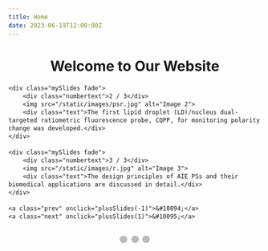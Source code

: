 ```yaml
---
title: Home
date: 2023-06-19T12:00:00Z
---
```


<style>
    h1 {
        text-align: center;
    }

    .slideshow-container {
        max-width: 1000px;
        position: relative;
        margin: auto;
    }

    .mySlides {
        display: none;
    }

    .mySlides img {
        width: 100%;
    }

    .prev, .next {
        cursor: pointer;
        position: absolute;
        top: 50%;
        width: auto;
        padding: 16px;
        margin-top: -22px;
        color: white;
        font-weight: bold;
        font-size: 18px;
        transition: 0.6s ease;
        border-radius: 0 3px 3px 0;
        user-select: none;
    }

    .next {
        right: 0;
        border-radius: 3px 0 0 3px;
    }

    .prev:hover, .next:hover {
        background-color: rgba(0,0,0,0.8);
    }

    .text {
        color: #555;
        font-size: 15px;
        padding: 8px 12px;
        position: absolute;
        bottom: 8px;
        width: 100%;
        text-align: center;
    }

    .numbertext {
        color: #f2f2f2;
        font-size: 12px;
        padding: 8px 12px;
        position: absolute;
        top: 0;
    }

    .dot {
        cursor: pointer;
        height: 15px;
        width: 15px;
        margin: 0 2px;
        background-color: #bbb;
        border-radius: 50%;
        display: inline-block;
        transition: background-color 0.6s ease;
    }

    .active, .dot:hover {
        background-color: #717171;
    }

    .fade {
        -webkit-animation-name: fade;
        -webkit-animation-duration: 1.5s;
        animation-name: fade;
        animation-duration: 1.5s;
    }

    @-webkit-keyframes fade {
        from {opacity: .4}
        to {opacity: 1}
    }

    @keyframes fade {
        from {opacity: .4}
        to {opacity: 1}
    }
</style>

<h1>Welcome to Our Website</h1>

<div class="slideshow-container">
    <div class="mySlides fade">
        <div class="numbertext">1 / 3</div>
        <img src="/static/images/cca.jpg" alt="Image 1">
        <div class="text">Mitochondria-targeting AIE photosensitizer is specifically synthesized inside cancer cells, realizing precise photodynamic therapy</div>
    </div>

    <div class="mySlides fade">
        <div class="numbertext">2 / 3</div>
        <img src="/static/images/psr.jpg" alt="Image 2">
        <div class="text">The first lipid droplet (LD)/nucleus dual-targeted ratiometric fluorescence probe, CQPP, for monitoring polarity change was developed.</div>
    </div>

    <div class="mySlides fade">
        <div class="numbertext">3 / 3</div>
        <img src="/static/images/r.jpg" alt="Image 3">
        <div class="text">The design principles of AIE PSs and their biomedical applications are discussed in detail.</div>
    </div>

    <a class="prev" onclick="plusSlides(-1)">&#10094;</a>
    <a class="next" onclick="plusSlides(1)">&#10095;</a>
</div>
<br>

<div style="text-align:center">
    <span class="dot" onclick="currentSlide(1)"></span> 
    <span class="dot" onclick="currentSlide(2)"></span> 
    <span class="dot" onclick="currentSlide(3)"></span> 
</div>

<script>
    let slideIndex = 1;
    showSlides(slideIndex);

    function plusSlides(n) {
        showSlides(slideIndex += n);
    }

    function currentSlide(n) {
        showSlides(slideIndex = n);
    }

    function showSlides(n) {
        let i;
        let slides = document.getElementsByClassName("mySlides");
        let dots = document.getElementsByClassName("dot");
        if (n > slides.length) {slideIndex = 1}    
        if (n < 1) {slideIndex = slides.length}
        for (i = 0; i < slides.length; i++) {
            slides[i].style.display = "none";  
        }
        for (i = 0; i < dots.length; i++) {
            dots[i].className = dots[i].className.replace(" active", "");
        }
        slides[slideIndex-1].style.display = "block";  
        dots[slideIndex-1].className += " active";
    }
</script>
